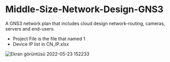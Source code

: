 # Middle-Size-Network-Design-GNS3
A GNS3 network plan that includes cloud design network-routing, cameras, servers and end-users.

- Project File is the file that named 1
- Device IP list in CN_IP.xlsx

![Ekran görüntüsü 2022-05-23 152233](https://user-images.githubusercontent.com/61963561/173109841-df4c2aea-e751-4baf-bb02-39ef855a29f5.png)
